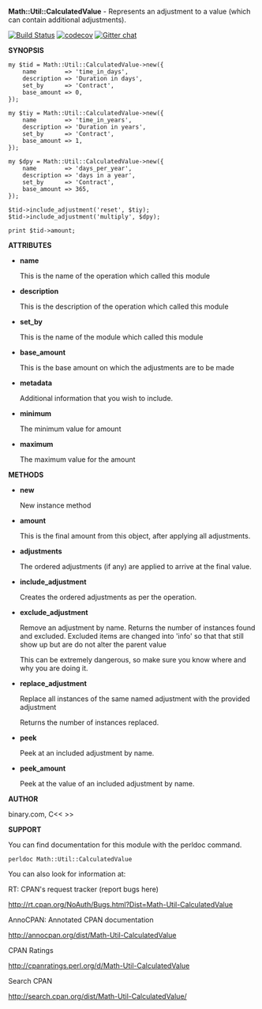 **Math::Util::CalculatedValue** - 
Represents an adjustment to a value (which can contain additional adjustments).

[![Build Status](https://travis-ci.org/binary-com/perl-Math-Util-CalculatedValue.svg?branch=master)](https://travis-ci.org/binary-com/perl-Math-Util-CalculatedValue)
[![codecov](https://codecov.io/gh/binary-com/perl-Math-Util-CalculatedValue/branch/master/graph/badge.svg)](https://codecov.io/gh/binary-com/perl-Math-Util-CalculatedValue)
[![Gitter chat](https://badges.gitter.im/binary-com/perl-Math-Util-CalculatedValue.png)](https://gitter.im/binary-com/perl-Math-Util-CalculatedValue)


**SYNOPSIS**

    my $tid = Math::Util::CalculatedValue->new({
        name        => 'time_in_days',
        description => 'Duration in days',
        set_by      => 'Contract',
        base_amount => 0,
    });

    my $tiy = Math::Util::CalculatedValue->new({
        name        => 'time_in_years',
        description => 'Duration in years',
        set_by      => 'Contract',
        base_amount => 1,
    });

    my $dpy = Math::Util::CalculatedValue->new({
        name        => 'days_per_year',
        description => 'days in a year',
        set_by      => 'Contract',
        base_amount => 365,
    });

    $tid->include_adjustment('reset', $tiy);
    $tid->include_adjustment('multiply', $dpy);

    print $tid->amount;

**ATTRIBUTES**


- **name**

    This is the name of the operation which called this module

- **description**

    This is the description of the operation which called this module

- **set_by**

    This is the name of the module which called this module

- **base_amount**

    This is the base amount on which the adjustments are to be made

- **metadata**

    Additional information that you wish to include.

- **minimum**

    The minimum value for amount

- **maximum**

    The maximum value for the amount

**METHODS**

- **new**

    New instance method

- **amount**

    This is the final amount from this object, after applying all adjustments.

- **adjustments**

    The ordered adjustments (if any) are applied to arrive at the final value.

- **include_adjustment**

    Creates the ordered adjustments as per the operation.

- **exclude_adjustment**

    Remove an adjustment by name.  Returns the number of instances found and excluded. Excluded items are changed into 'info' so that that still show up but are do not alter the parent value

    This can be extremely dangerous, so make sure you know where and why you are doing it.

- **replace_adjustment**

    Replace all instances of the same named adjustment with the provided adjustment

    Returns the number of instances replaced.

- **peek**

    Peek at an included adjustment by name.

- **peek_amount**

    Peek at the value of an included adjustment by name.

**AUTHOR**

binary.com, C<< <rakesh at binary.com> >>

**SUPPORT**

You can find documentation for this module with the perldoc command.

    perldoc Math::Util::CalculatedValue


You can also look for information at:


RT: CPAN's request tracker (report bugs here)

<http://rt.cpan.org/NoAuth/Bugs.html?Dist=Math-Util-CalculatedValue>

AnnoCPAN: Annotated CPAN documentation

<http://annocpan.org/dist/Math-Util-CalculatedValue>

CPAN Ratings

<http://cpanratings.perl.org/d/Math-Util-CalculatedValue>

Search CPAN

<http://search.cpan.org/dist/Math-Util-CalculatedValue/>


